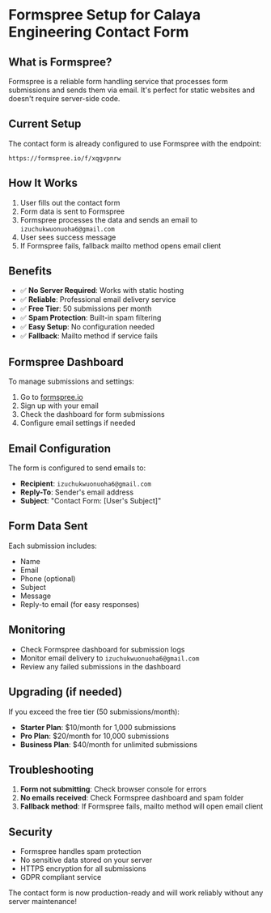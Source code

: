 # Formspree Setup for Calaya Engineering Contact Form

## What is Formspree?
Formspree is a reliable form handling service that processes form submissions and sends them via email. It's perfect for static websites and doesn't require server-side code.

## Current Setup
The contact form is already configured to use Formspree with the endpoint:
```
https://formspree.io/f/xqgvpnrw
```

## How It Works
1. User fills out the contact form
2. Form data is sent to Formspree
3. Formspree processes the data and sends an email to `izuchukwuonuoha6@gmail.com`
4. User sees success message
5. If Formspree fails, fallback mailto method opens email client

## Benefits
- ✅ **No Server Required**: Works with static hosting
- ✅ **Reliable**: Professional email delivery service
- ✅ **Free Tier**: 50 submissions per month
- ✅ **Spam Protection**: Built-in spam filtering
- ✅ **Easy Setup**: No configuration needed
- ✅ **Fallback**: Mailto method if service fails

## Formspree Dashboard
To manage submissions and settings:
1. Go to [formspree.io](https://formspree.io)
2. Sign up with your email
3. Check the dashboard for form submissions
4. Configure email settings if needed

## Email Configuration
The form is configured to send emails to:
- **Recipient**: `izuchukwuonuoha6@gmail.com`
- **Reply-To**: Sender's email address
- **Subject**: "Contact Form: [User's Subject]"

## Form Data Sent
Each submission includes:
- Name
- Email
- Phone (optional)
- Subject
- Message
- Reply-to email (for easy responses)

## Monitoring
- Check Formspree dashboard for submission logs
- Monitor email delivery to `izuchukwuonuoha6@gmail.com`
- Review any failed submissions in the dashboard

## Upgrading (if needed)
If you exceed the free tier (50 submissions/month):
- **Starter Plan**: $10/month for 1,000 submissions
- **Pro Plan**: $20/month for 10,000 submissions
- **Business Plan**: $40/month for unlimited submissions

## Troubleshooting
1. **Form not submitting**: Check browser console for errors
2. **No emails received**: Check Formspree dashboard and spam folder
3. **Fallback method**: If Formspree fails, mailto method will open email client

## Security
- Formspree handles spam protection
- No sensitive data stored on your server
- HTTPS encryption for all submissions
- GDPR compliant service

The contact form is now production-ready and will work reliably without any server maintenance!

